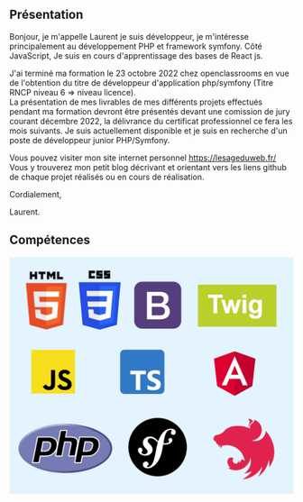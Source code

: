 <h2>Présentation</h2>

<p>Bonjour, je m'appelle Laurent je suis développeur, je m'intéresse principalement au développement PHP et framework symfony.
Côté JavaScript, Je suis en cours d'apprentissage des bases de React js.

J'ai terminé ma formation le 23 octobre 2022 chez openclassrooms en vue de l'obtention du titre de développeur d'application php/symfony (Titre RNCP niveau 6 => niveau licence).<br>
La présentation de mes livrables de mes différents projets effectués pendant ma formation devront être présentés devant une comission de jury courant décembre 2022, la délivrance du certificat professionnel ce fera les mois suivants.
Je suis actuellement disponible et je suis en recherche d'un poste de développeur junior PHP/Symfony.

Vous pouvez visiter mon site internet personnel https://lesageduweb.fr/ <br>
Vous y trouverez mon petit blog décrivant et orientant vers les liens github de chaque projet réalisés ou en cours de réalisation.</p>

Cordialement,

Laurent.


<h2>Compétences</h2>

<img src="https://github.com/laurent-66/img/blob/main/Image-skills-github.png">

